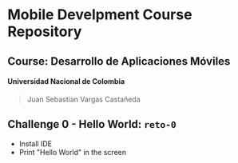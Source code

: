 # Mobile Develpment Course Repository
## Course: Desarrollo de Aplicaciones Móviles
#### Universidad Nacional de Colombia

> Juan Sebastian Vargas Castañeda

## Challenge 0 - Hello World: `reto-0`
- Install IDE
- Print "Hello World" in the screen




